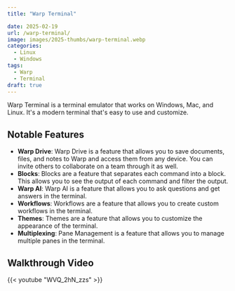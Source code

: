```yaml
---
title: "Warp Terminal"

date: 2025-02-19
url: /warp-terminal/
image: images/2025-thumbs/warp-terminal.webp
categories:
  - Linux
  - Windows
tags:
  - Warp
  - Terminal
draft: true
---
```

Warp Terminal is a terminal emulator that works on Windows, Mac, and Linux. It's a modern terminal that's easy to use and customize.
<!--more-->

## Notable Features

- **Warp Drive**: Warp Drive is a feature that allows you to save documents, files, and notes to Warp and access them from any device. You can invite others to collaborate on a team through it as well.
- **Blocks**: Blocks are a feature that separates each command into a block. This allows you to see the output of each command and filter the output.
- **Warp AI**: Warp AI is a feature that allows you to ask questions and get answers in the terminal.
- **Workflows**: Workflows are a feature that allows you to create custom workflows in the terminal.
- **Themes**: Themes are a feature that allows you to customize the appearance of the terminal.
- **Multiplexing**: Pane Management is a feature that allows you to manage multiple panes in the terminal.



## Walkthrough Video

{{< youtube "WVQ_2hN_zzs" >}}
